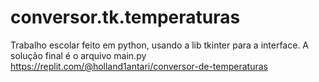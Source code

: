 # conversor.tk.temperaturas
Trabalho escolar feito em python,
usando a lib tkinter para a interface.
A solução final  é o arquivo main.py
https://replit.com/@holland1antari/conversor-de-temperaturas
